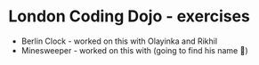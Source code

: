 # London Coding Dojo - exercises

* Berlin Clock - worked on this with Olayinka and Rikhil
* Minesweeper - worked on this with (going to find his name 🙈)
